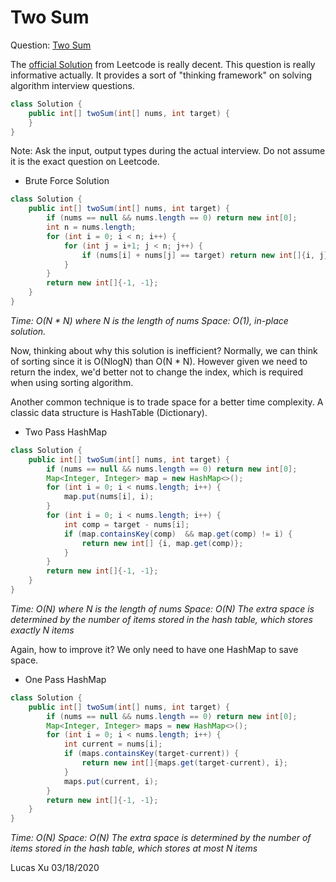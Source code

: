 # Two Sum

Question: [Two Sum](https://leetcode.com/problems/two-sum/)

The [official Solution](https://leetcode.com/problems/two-sum/solution/) from Leetcode is really decent. This question is really informative actually. It provides a sort of "thinking framework" on solving algorithm interview questions.

```java
class Solution {
    public int[] twoSum(int[] nums, int target) {
    }
}
```

Note: Ask the input, output types during the actual interview. Do not assume it is the exact question on Leetcode.

* Brute Force Solution

```java
class Solution {
    public int[] twoSum(int[] nums, int target) {
        if (nums == null && nums.length == 0) return new int[0];
        int n = nums.length;
        for (int i = 0; i < n; i++) {
            for (int j = i+1; j < n; j++) {
                if (nums[i] + nums[j] == target) return new int[]{i, j};
            }
        }
        return new int[]{-1, -1};
    }
}
```

*Time: O(N * N) where N is the length of nums*
*Space: O(1), in-place solution.*

Now, thinking about why this solution is inefficient?
Normally, we can think of sorting since it is O(NlogN) than O(N * N). However given we need to return the index, we'd better
not to change the index, which is required when using sorting algorithm.

Another common technique is to trade space for a better time complexity. A classic data structure is HashTable (Dictionary).

* Two Pass HashMap

```java
class Solution {
    public int[] twoSum(int[] nums, int target) {
        if (nums == null && nums.length == 0) return new int[0];
        Map<Integer, Integer> map = new HashMap<>();
        for (int i = 0; i < nums.length; i++) {
            map.put(nums[i], i);
        }
        for (int i = 0; i < nums.length; i++) {
            int comp = target - nums[i];
            if (map.containsKey(comp)  && map.get(comp) != i) {
                return new int[] {i, map.get(comp)};
            }
        }
        return new int[]{-1, -1};
    }
}
```

*Time: O(N) where N is the length of nums*
*Space: O(N) The extra space is determined by the number of items stored in the hash table, which stores exactly N items*

Again, how to improve it?
We only need to have one HashMap to save space.

* One Pass HashMap

```java
class Solution {
    public int[] twoSum(int[] nums, int target) {
        if (nums == null && nums.length == 0) return new int[0];
        Map<Integer, Integer> maps = new HashMap<>();
        for (int i = 0; i < nums.length; i++) {
            int current = nums[i];
            if (maps.containsKey(target-current)) {
                return new int[]{maps.get(target-current), i};
            }
            maps.put(current, i);
        }
        return new int[]{-1, -1};
    }
}
```

*Time: O(N)*
*Space: O(N) The extra space is determined by the number of items stored in the hash table, which stores at most N items*

Lucas Xu
03/18/2020
